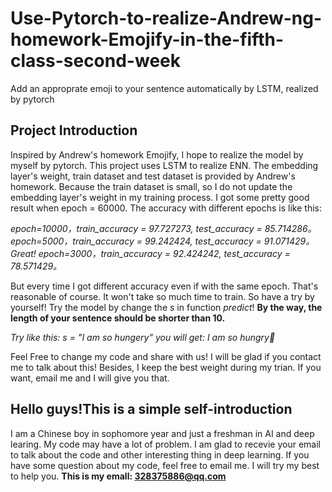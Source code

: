 # Use-Pytorch-to-realize-Andrew-ng-homework-Emojify-in-the-fifth-class-second-week
Add an approprate emoji to your sentence automatically by LSTM, realized by pytorch

## Project Introduction
Inspired by Andrew's homework Emojify, I hope to realize the model by myself by pytorch. 
This project uses LSTM to realize ENN. The embedding layer's weight, train dataset and test dataset is provided by Andrew's homework. 
Because the train dataset is small, so I do not update the embedding layer's weight in my training process.
I got some pretty good result when epoch = 60000. The accuracy with different epochs is like this:  
  
*epoch=10000，train_accuracy = 97.727273, test_accuracy = 85.714286。
epoch=5000，train_accuracy = 99.242424, test_accuracy = 91.071429。Great!
epoch=3000，train_accuracy = 92.424242, test_accuracy = 78.571429。*
  
But every time I got different accuracy even if with the same epoch. That's reasonable of course. It won't take so much time to train. So have a try by yourself!
Try the model by change the *s* in function *predict*! **By the way, the length of your sentence should be shorter than 10.**
  
*Try like this:
s = "I am so hungery"
you will get:
I am so hungry🍴*
  
Feel Free to change my code and share with us! I will be glad if you contact me to talk about this!
Besides, I keep the best weight during my trian. If you want, email me and I will give you that.

## Hello guys!This is a simple self-introduction
I am a Chinese boy in sophomore year and just a freshman in AI and deep learing. My code may have  a lot of problem. I am glad to recevie your email to talk about the code and other interesting thing in deep learning. If you have some question about my code, feel free to email me. I will try my best to help you.
**This is my emall: 328375886@qq.com**

